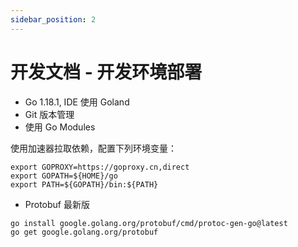 ```yaml
---
sidebar_position: 2
---
```


# 开发文档 - 开发环境部署

- Go 1.18.1, IDE 使用 Goland
- Git 版本管理
- 使用 Go Modules

使用加速器拉取依赖，配置下列环境变量：

```shell
export GOPROXY=https://goproxy.cn,direct
export GOPATH=${HOME}/go
export PATH=${GOPATH}/bin:${PATH}
```

- Protobuf 最新版

```shell
go install google.golang.org/protobuf/cmd/protoc-gen-go@latest
go get google.golang.org/protobuf
```